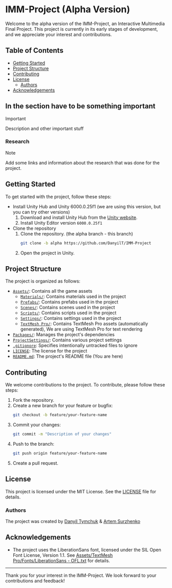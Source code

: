 # IMM-Project (Alpha Version)

Welcome to the alpha version of the IMM-Project, an Interactive Multimedia Final Project. This project is currently in its early stages of development, and we appreciate your interest and contributions.

## Table of Contents

- [Getting Started](#getting-started)
- [Project Structure](#project-structure)
- [Contributing](#contributing)
- [License](#license)
    - [Authors](#authors)
- [Acknowledgements](#acknowledgements)

## In the section have to be something important

> [!IMPORTANT]
> Description and other important stuff

### Research

> [!NOTE]
> Add some links and information about the research that was done for the project.

## Getting Started

To get started with the project, follow these steps:

- Install Unity Hub and Unity 6000.0.25f1 (we are using this version, but you can try other versions)
    1. Download and install Unity Hub from the [Unity website](https://unity3d.com/get-unity/download).
    2. Install Unity Editor version `6000.0.25f1`
- Clone the repository
    1. Clone the repository. (the alpha branch - this branch)
        ```sh
        git clone -b alpha https://github.com/DanyilT/IMM-Project
        ```
    2. Open the project in Unity.

## Project Structure

The project is organized as follows:

- [`Assets/`](Assets/): Contains all the game assets
    - [`Materials/`](Assets/Materials/): Contains materials used in the project
    - [`Prefabs/`](Assets/Prefabs/): Contains prefabs used in the project
    - [`Scenes/`](Assets/Scenes/): Contains scenes used in the project
    - [`Scripts/`](Assets/Scripts/): Contains scripts used in the project
    - [`Settings/`](Assets/Settings/): Contains settings used in the project
    - [`TextMesh Pro/`](Assets/TextMesh%20Pro/): Contains TextMesh Pro assets (automatically generated), We are using TextMesh Pro for text rendering
- [`Packages/`](Packages/): Manages the project's dependencies
- [`ProjectSettings/`](ProjectSettings/): Contains various project settings
- [`.gitignore`](.gitignore): Specifies intentionally untracked files to ignore
- [`LICENSE`](LICENSE): The license for the project
- [`README.md`](README.md): The project's README file (You are here)

## Contributing

We welcome contributions to the project. To contribute, please follow these steps:

1. Fork the repository.
2. Create a new branch for your feature or bugfix:
    ```sh
    git checkout -b feature/your-feature-name
    ```
3. Commit your changes:
    ```sh
    git commit -m "Description of your changes"
    ```
4. Push to the branch:
    ```sh
    git push origin feature/your-feature-name
    ```
5. Create a pull request.

## License

This project is licensed under the MIT License. See the [LICENSE](LICENSE) file for details.

### Authors

The project was created by [Danyil Tymchuk](https://github.com/DanyilT) & [Artem Surzhenko](https://github.com/artemsa223)

## Acknowledgements

- The project uses the LiberationSans font, licensed under the SIL Open Font License, Version 1.1. See [Assets/TextMesh Pro/Fonts/LiberationSans - OFL.txt](Assets/TextMesh%20Pro/Fonts/LiberationSans%20-%20OFL.txt) for details.

---
Thank you for your interest in the IMM-Project. We look forward to your contributions and feedback!
